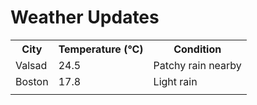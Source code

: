 # Weather Updates

<!-- WEATHER-UPDATE-START -->
<table><tr><th>City</th><th>Temperature (°C)</th><th>Condition</th></tr><tr><td>Valsad</td><td>24.5</td><td>Patchy rain nearby</td></tr><tr><td>Boston</td><td>17.8</td><td>Light rain</td></tr><tr><td></td><td></td><td></td></tr></table>
<!-- WEATHER-UPDATE-END -->

